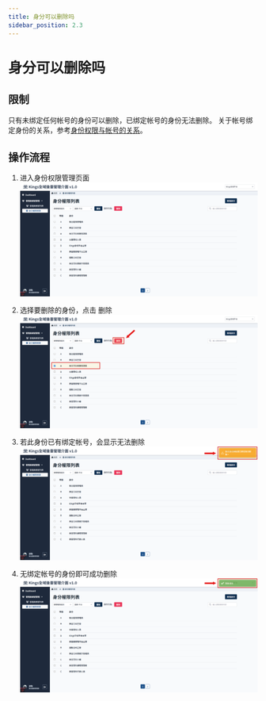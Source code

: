 ```yaml
---
title: 身分可以删除吗
sidebar_position: 2.3
---
```


# 身分可以删除吗

## 限制

只有未绑定任何帐号的身份可以删除，已绑定帐号的身份无法删除。
关于帐号绑定身份的关系，参考[身份权限与帐号的关系](./administer-rules.md#身份权限与帐号的关系)。

## 操作流程

1. 进入身份权限管理页面
   ![删除身分](img/delete-a-role-01.png)

2. 选择要删除的身份，点击 删除
   ![删除身分](img/delete-a-role-02.png)

3. 若此身份已有绑定帐号，会显示无法删除
   ![删除身分](img/delete-a-role-03-02.png)

4. 无绑定帐号的身份即可成功删除
   ![删除身分](img/delete-a-role-03-01.png)

